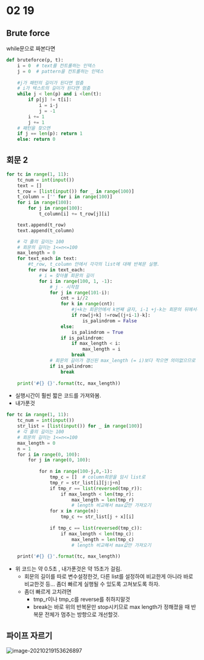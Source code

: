 # 02 19

## Brute force

while문으로 짜본다면

```python
def bruteforce(p, t):
    i = 0  # text를 컨트롤하는 인덱스
    j = 0  # pattern을 컨트롤하는 인덱스
    
    #j가 패턴의 길이가 된다면 멈춤
    # i가 텍스트의 길이가 된다면 멈춤
    while j < len(p) and i <len(t):
        if p[j] != t[i]:
            i = i-j
            j = -1
        i += 1
        j += 1
    # 패턴을 찾으면
    if j == len(p): return 1
    else: return 0
```



## 회문 2

```python
for tc in range(1, 11):
    tc_num = int(input())
    text = []
    t_row = [list(input()) for _ in range(100)]
    t_column = ['' for i in range(100)]
    for i in range(100):
        for j in range(100):
            t_column[i] += t_row[j][i]

    text.append(t_row)
    text.append(t_column)

    # 각 줄의 길이는 100
    # 회문의 길이는 1<=n<=100
    max_length = 0
    for text_each in text:
        #t_row, t_column 안에서 각각의 list에 대해 반복문 실행.
        for row in text_each:
            # i = 찾아볼 회문의 길이
            for i in range(100, 1, -1):
                # j - 시작점
                for j in range(101-i):
                    cnt = i//2
                    for k in range(cnt):
                		#j+k는 회문안에서 k번째 글자, i-1 +j-k는 회문의 뒤에서부터 k번째 글자
                        if row[j+k] !=row[(j+i-1)-k]:
                            is_palindrom = False
                    else:
                        is_palindrom = True
                    if is_palindrom:
                        if max_length < i:
                            max_length = i
                        break
				# 회문의 길이가 갱신된 max_length (= i)보다 작으면 의미없으므로 break
                if is_palindrom:
                    break
 
    print('#{} {}'.format(tc, max_length))

```

- 실행시간이 훨씬 짧은 코드를 가져와봄.
- 내가푼것

```python
for tc in range(1, 11):
    tc_num = int(input())
    str_list = [list(input()) for _ in range(100)]
    # 각 줄의 길이는 100
    # 회문의 길이는 1<=n<=100
    max_length = 0
    n = 1
    for i in range(0, 100):
        for j in range(0, 100):
 
            for n in range(100-j,0,-1):
                tmp_c = []  # column회문을 임시 list로
                tmp_r = str_list[i][j:j+n]
                if tmp_r == list(reversed(tmp_r)):
                    if max_length < len(tmp_r):
                        max_length = len(tmp_r)
                        # length 비교해서 max값만 가져오기
                for x in range(n):
                    tmp_c += str_list[j + x][i]
 
                if tmp_c == list(reversed(tmp_c)):
                    if max_length < len(tmp_c):
                        max_length = len(tmp_c)
                        # length 비교해서 max값만 가져오기
 
    print('#{} {}'.format(tc, max_length))
```

- 위 코드는 약 0.5초 , 내가푼것은 약 15초가 걸림.
  - 회문의 길이를 따로 변수설정한것, 다른 list를 설정하여 비교한게 아니라 바로 비교한것 등... 좀더 빠르게 실행될 수 있도록 고쳐보도록 하자.
  - 좀더 빠르게 고치려면 
    - tmp_r이나 tmp_c를 reverse를 취하지말것
    - break는 바로 위의 반복문만 stop시키므로 max length가 정해졌을 때 반복문 전체가 멈추는 방향으로 개선할것.



## 파이프 자르기

![image-20210219153626897](C:\Users\wkjung\AppData\Roaming\Typora\typora-user-images\image-20210219153626897.png)